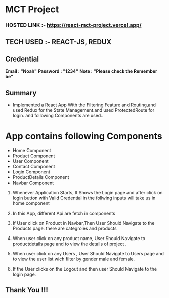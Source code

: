 # MCT Project 

### HOSTED LINK :- https://react-mct-project.vercel.app/

## TECH USED :- REACT-JS, REDUX 

## Credential

**Email : "Noah"**
**Password : "1234"**
**Note : "Please check the Remember be"**

## Summary

- Implemented a React App With the Filtering Feature and  Routing,and used Redux for the State Management.and used ProtectedRoute for login.
and following Components are used..

# App contains following Components

- Home Component
- Product Component
- User Component
- Contact Component
- Login Component
- ProductDetails Component
- Navbar Component

1) Whenever Application Starts, It Shows the Login page and  after  click on login button with Valid Credential  in the follwing inputs  will take us in home component

2)  In this App, different  Api are fetch in components

3) If User click on Product  in Navbar,Then User Should Navigate to the Products page. there are categroies and products 

4) When  user click on any product name, User Should Navigate  to productdetails page  and  to view the details of project .

5) When  user click on any Users , User Should Navigate  to Users page   and  to view the  user list wich filter by gender male and female.

6) If the  User clicks on the Logout  and then user  Should Navigate to the login page.

## Thank You !!!